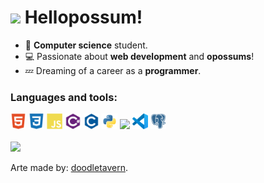 <h1><img src="https://i.imgur.com/EQw1vTW.png" width="3.5%"/> Hellopossum!</h1>

- 🎒 **Computer science** student.
- 💻 Passionate about **web development** and **opossums**!
- 💤 Dreaming of a career as a **programmer**.
  
<h3>Languages and tools:</h3>
<div>
    <img src="https://raw.githubusercontent.com/devicons/devicon/6910f0503efdd315c8f9b858234310c06e04d9c0/icons/html5/html5-plain.svg" width="5%">
    <img src="https://raw.githubusercontent.com/devicons/devicon/6910f0503efdd315c8f9b858234310c06e04d9c0/icons/css3/css3-plain.svg" width="5%">
    <img src="https://raw.githubusercontent.com/devicons/devicon/6910f0503efdd315c8f9b858234310c06e04d9c0/icons/javascript/javascript-plain.svg" width="5%">
    <img src="https://raw.githubusercontent.com/devicons/devicon/6910f0503efdd315c8f9b858234310c06e04d9c0/icons/csharp/csharp-plain.svg" width="5%">
    <img src="https://raw.githubusercontent.com/devicons/devicon/6910f0503efdd315c8f9b858234310c06e04d9c0/icons/c/c-plain.svg" width="5%">
    <img src="https://raw.githubusercontent.com/devicons/devicon/6910f0503efdd315c8f9b858234310c06e04d9c0/icons/python/python-original.svg" width="5%">
    <img src="https://kaboomjs.com/static/img/kaboomjs.png" width="10%">
    <img src="https://raw.githubusercontent.com/devicons/devicon/6910f0503efdd315c8f9b858234310c06e04d9c0/icons/vscode/vscode-original.svg" width="5%">
    <img src="https://raw.githubusercontent.com/devicons/devicon/6910f0503efdd315c8f9b858234310c06e04d9c0/icons/postgresql/postgresql-plain.svg" width="5%">
</div>

<br>

<div>
  <img src="https://i.imgur.com/rADMMf3.png">
  <p>Arte made by: <a href="https://www.redbubble.com/people/doodletavern/shop#profile">doodletavern</a>.</p>
</div>
